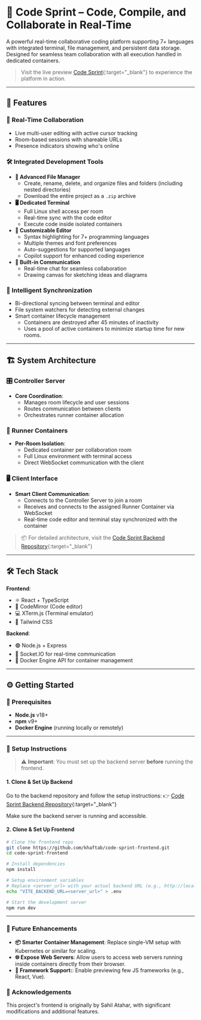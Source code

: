 # 🚀 Code Sprint – Code, Compile, and Collaborate in Real-Time

A powerful real-time collaborative coding platform supporting 7+ languages with integrated terminal, file management, and persistent data storage. Designed for seamless team collaboration with all execution handled in dedicated containers.

> Visit the live preview [Code Sprint](https://code-sprint.vercel.app){:target="\_blank"} to experience the platform in action.

---

## 🌟 Features

### 👥 Real-Time Collaboration

-   Live multi-user editing with active cursor tracking
-   Room-based sessions with shareable URLs
-   Presence indicators showing who's online

### 🛠️ Integrated Development Tools

-   **📁 Advanced File Manager**
    -   Create, rename, delete, and organize files and folders (including nested directories)
    -   Download the entire project as a `.zip` archive
-   **🖥️ Dedicated Terminal**
    -   Full Linux shell access per room
    -   Real-time sync with the code editor
    -   Execute code inside isolated containers
-   **📝 Customizable Editor**
    -   Syntax highlighting for 7+ programming languages
    -   Multiple themes and font preferences
    -   Auto-suggestions for supported languages
    -   Copilot support for enhanced coding experience
-   **💬 Built-in Communication**
    -   Real-time chat for seamless collaboration
    -   Drawing canvas for sketching ideas and diagrams

### 🔁 Intelligent Synchronization

-   Bi-directional syncing between terminal and editor
-   File system watchers for detecting external changes
-   Smart container lifecycle management
    -   Containers are destroyed after 45 minutes of inactivity
    -   Uses a pool of active containers to minimize startup time for new rooms.

---

## 🏗️ System Architecture

### 🎛️ Controller Server

-   **Core Coordination**:
    -   Manages room lifecycle and user sessions
    -   Routes communication between clients
    -   Orchestrates runner container allocation

### 🧪 Runner Containers

-   **Per-Room Isolation**:
    -   Dedicated container per collaboration room
    -   Full Linux environment with terminal access
    -   Direct WebSocket communication with the client

### 🖥️ Client Interface

-   **Smart Client Communication**:
    -   Connects to the Controller Server to join a room
    -   Receives and connects to the assigned Runner Container via WebSocket
    -   Real-time code editor and terminal stay synchronized with the container

> 📦 For detailed architecture, visit the [Code Sprint Backend Repository](https://github.com/khaftab/code-sprint-backend){:target="\_blank"}

---

## 🛠️ Tech Stack

**Frontend**:

-   ⚛️ React + TypeScript
-   🧠 CodeMirror (Code editor)
-   💻 XTerm.js (Terminal emulator)
-   🎨 Tailwind CSS

**Backend**:

-   🟢 Node.js + Express
-   🔌 Socket.IO for real-time communication
-   🐳 Docker Engine API for container management

---

## ⚙️ Getting Started

### 🔧 Prerequisites

-   **Node.js** v18+
-   **npm** v9+
-   **Docker Engine** (running locally or remotely)

---

### 🚦 Setup Instructions

> ⚠️ **Important**: You must set up the backend server **before** running the frontend.

#### 1. Clone & Set Up Backend

Go to the backend repository and follow the setup instructions:
👉 [Code Sprint Backend Repository](https://github.com/khaftab/code-sprint-backend){:target="\_blank"}

Make sure the backend server is running and accessible.

#### 2. Clone & Set Up Frontend

```bash
# Clone the frontend repo
git clone https://github.com/khaftab/code-sprint-frontend.git
cd code-sprint-frontend

# Install dependencies
npm install

# Setup environment variables
# Replace <server_url> with your actual backend URL (e.g., http://localhost:3000)
echo "VITE_BACKEND_URL=<server_url>" > .env

# Start the development server
npm run dev
```

---

### 🔮 Future Enhancements

-   **📦 Smarter Container Management**: Replace single-VM setup with Kubernetes or similar for scaling.
-   **🌐 Expose Web Servers**: Allow users to access web servers running inside containers directly from their browser.
-   **🧰 Framework Support:**: Enable previewing few JS frameworks (e.g., React, Vue).

### 🙏 Acknowledgements

This project's frontend is originally by Sahil Atahar, with significant modifications and additional features.
